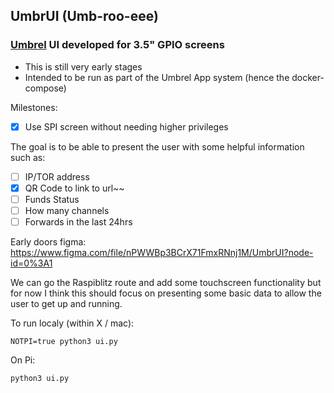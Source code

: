 ## UmbrUI (Umb-roo-eee)
### [Umbrel](https://github.com/getumbrel/umbrel) UI developed for 3.5" GPIO screens

- This is still very early stages 
- Intended to be run as part of the Umbrel App system (hence the docker-compose)

Milestones:
- [x] Use SPI screen without needing higher privileges

The goal is to be able to present the user with some helpful information such as: 
- [ ] IP/TOR address 
- [x] QR Code to link to url~~
- [ ] Funds Status
- [ ] How many channels
- [ ] Forwards in the last 24hrs

Early doors figma: https://www.figma.com/file/nPWWBp3BCrX71FmxRNnj1M/UmbrUI?node-id=0%3A1

We can go the Raspiblitz route and add some touchscreen functionality but for now I think this should focus on presenting some basic data to allow the user to get up and running.

To run localy (within X / mac):
```
NOTPI=true python3 ui.py
```

On Pi:
```
python3 ui.py
```

